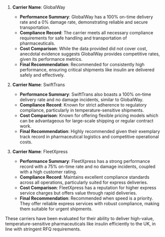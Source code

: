 1. **Carrier Name**: GlobalWay  
   - **Performance Summary**: GlobalWay has a 100% on-time delivery rate and a 0% damage rate, demonstrating reliable and secure transportation.  
   - **Compliance Record**: The carrier meets all necessary compliance requirements for safe handling and transportation of pharmaceuticals.  
   - **Cost Comparison**: While the data provided did not cover cost, anecdotal evidence suggests GlobalWay provides competitive rates, given its performance metrics.  
   - **Final Recommendation**: Recommended for consistently high performance, ensuring critical shipments like insulin are delivered safely and effectively.

2. **Carrier Name**: SwiftTrans  
   - **Performance Summary**: SwiftTrans also boasts a 100% on-time delivery rate and no damage incidents, similar to GlobalWay.  
   - **Compliance Record**: Known for strict adherence to regulatory compliance, particularly in temperature-sensitive shipments.  
   - **Cost Comparison**: Known for offering flexible pricing models which can be advantageous for large-scale shipping or regular contract work.  
   - **Final Recommendation**: Highly recommended given their exemplary track record in pharmaceutical logistics and competitive operational costs.

3. **Carrier Name**: FleetXpress  
   - **Performance Summary**: FleetXpress has a strong performance record with a 75% on-time rate and no damage incidents, coupled with a high customer rating.  
   - **Compliance Record**: Maintains excellent compliance standards across all operations, particularly suited for express deliveries.  
   - **Cost Comparison**: FleetXpress has a reputation for higher express service charges but offers value through rapid deliveries.  
   - **Final Recommendation**: Recommended when speed is a priority. They offer reliable express services with robust compliance, making them suitable for urgent shipments.

These carriers have been evaluated for their ability to deliver high-value, temperature-sensitive pharmaceuticals like insulin efficiently to the UK, in line with stringent RFQ requirements.